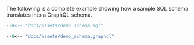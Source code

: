 The following is a complete example showing how a sample SQL schema translates into a GraphQL schema.

```sql
--8<-- "docs/assets/demo_schema.sql"
```

```graphql
--8<-- "docs/assets/demo_schema.graphql"
```
